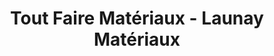 ---
title: "Tout Faire Matériaux - Launay Matériaux"
url: /livarot/tout-faire-materiaux-launay-materiaux/
shop: Baumarkt
---